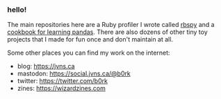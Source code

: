 ### hello!

The main repositories here are a Ruby profiler I wrote called [rbspy](https://github.com/rbspy/rbspy) and a [cookbook for learning pandas](https://github.com/jvns/pandas-cookbook). There are also dozens of other tiny toy projects that I made for fun once and don't maintain at all.

Some other places you can find my work on the internet:

* blog: https://jvns.ca
* mastodon: https://social.jvns.ca/@b0rk
* twitter: https://twitter.com/b0rk
* zines: https://wizardzines.com
